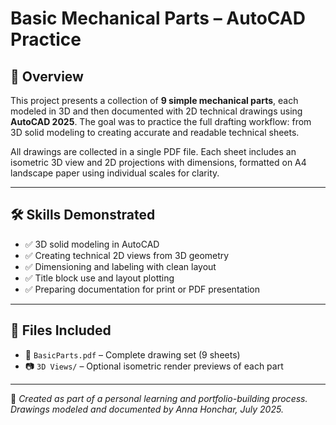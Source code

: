 # Basic Mechanical Parts – AutoCAD Practice

## 📌 Overview

This project presents a collection of **9 simple mechanical parts**, each modeled in 3D and then documented with 2D technical drawings using **AutoCAD 2025**. The goal was to practice the full drafting workflow: from 3D solid modeling to creating accurate and readable technical sheets.

All drawings are collected in a single PDF file. Each sheet includes an isometric 3D view and 2D projections with dimensions, formatted on A4 landscape paper using individual scales for clarity.

---

## 🛠️ Skills Demonstrated

- ✅ 3D solid modeling in AutoCAD
- ✅ Creating technical 2D views from 3D geometry
- ✅ Dimensioning and labeling with clean layout
- ✅ Title block use and layout plotting
- ✅ Preparing documentation for print or PDF presentation

---

## 📎 Files Included

- 📄 `BasicParts.pdf` – Complete drawing set (9 sheets)
- 📷 `3D Views/` – Optional isometric render previews of each part

---

📌 *Created as part of a personal learning and portfolio-building process.*  
*Drawings modeled and documented by Anna Honchar, July 2025.*
